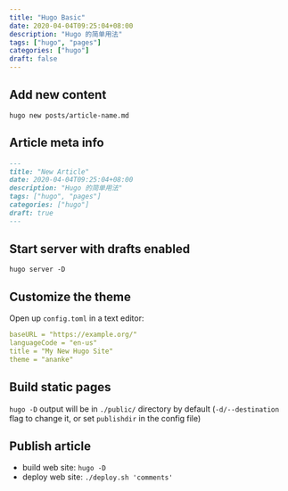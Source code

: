 ```yaml
---
title: "Hugo Basic"
date: 2020-04-04T09:25:04+08:00
description: "Hugo 的简单用法"
tags: ["hugo", "pages"]
categories: ["hugo"]
draft: false
---
```


## Add new content

`hugo new posts/article-name.md`

## Article meta info

```md
---
title: "New Article"
date: 2020-04-04T09:25:04+08:00
description: "Hugo 的简单用法"
tags: ["hugo", "pages"]
categories: ["hugo"]
draft: true
---
```

## Start server with drafts enabled

`hugo server -D`

## Customize the theme

Open up `config.toml` in a text editor:

```yaml
baseURL = "https://example.org/"
languageCode = "en-us"
title = "My New Hugo Site"
theme = "ananke"
```

## Build static pages

`hugo -D` output will be in `./public/` directory by default (`-d/--destination` flag to change it, or set `publishdir` in the config file)

## Publish article

+ build web site: `hugo -D`
+ deploy web site: `./deploy.sh 'comments'`

[deploy]:https://segmentfault.com/a/1190000012975914
